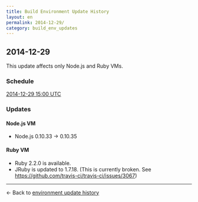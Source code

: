 ```yaml
---
title: Build Environment Update History
layout: en
permalink: 2014-12-29/
category: build_env_updates
---
```


## 2014-12-29

This update affects only Node.js and Ruby VMs.

### Schedule

[2014-12-29 15:00 UTC](http://everytimezone.com/#2014-12-29,180,cn3)

### Updates

#### Node.js VM

- Node.js 0.10.33 → 0.10.35

#### Ruby VM

- Ruby 2.2.0 is available.
- JRuby is updated to 1.7.18. (This is currently broken. See https://github.com/travis-ci/travis-ci/issues/3067)

--------

← Back to [environment update history](..)
